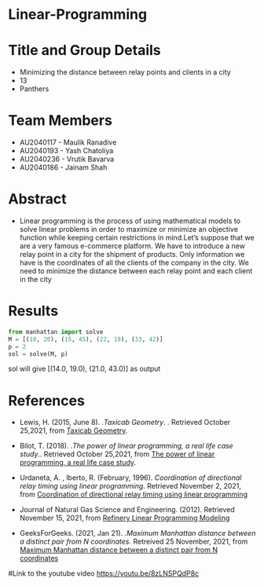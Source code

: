 # Linear-Programming
# Title and Group Details
- Minimizing the distance between relay points and clients in a city
- 13
- Panthers

# Team Members
- AU2040117 - Maulik Ranadive
- AU2040193 - Yash Chatoliya
- AU2040236 - Vrutik Bavarva	
- AU2040186 - Jainam Shah	

# Abstract
- Linear programming is the process of using mathematical models to solve linear problems in order to maximize or minimize an objective function while keeping certain restrictions in mind.Let’s suppose that we are a very famous e-commerce platform. We have to introduce a new relay point in a city for the shipment of products. Only information we have is the coordinates of all the clients of the company in the city. We need to minimize the distance between each relay point and each client in the city
# Results 
```python
from manhattan import solve
M = [(10, 20), (15, 45), (22, 19), (33, 42)]
p = 2
sol = solve(M, p)
```
sol will give [(14.0, 19.0), (21.0, 43.0)] as output

# References

- Lewis, H. (2015, June 8). _.Taxicab Geometry_. . Retrieved October 25,2021, from [Taxicab Geometry](https://www.mathscareers.org.uk/taxicab-geometry/). 

- Bilot, T. (2018). _.The power of linear programming, a real life case study_.. Retrieved October 25,2021, from [The power of linear programming, a real life case study](https://towardsdatascience.com/the-power-of-linear-programming-a-real-life-case-study-6198b2cdb611).

- Urdaneta, A. , lberto, R. (February, 1996). _Coordination of directional relay timing using linear programming_. Retrieved November 2, 2021, from [Coordination of directional relay timing using linear programming](https://www.researchgate.net/publication/3272928_Coordination_of_directional_relay_timing_using_linear_programming)

- Journal of Natural Gas Science and Engineering. (2012). Retrieved November 15, 2021, from [Refinery Linear Programming Modeling](https://www.sciencedirect.com/topics/earth-and-planetary-sciences/linear-programming)

- GeeksForGeeks. (2021, Jan 21). _.Maximum Manhattan distance between a distinct pair from N coordinates._ Retreived 25 November, 2021, from [Maximum Manhattan distance between a distinct pair from N coordinates](https://www.geeksforgeeks.org/maximum-manhattan-distance-between-a-distinct-pair-from-n-coordinates/) 


#Link to the youtube video 
https://youtu.be/8zLNSPQdP8c
